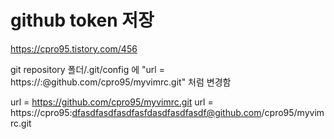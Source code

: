 # github token 저장
https://cpro95.tistory.com/456

git repository 폴더/.git/config 에 "url = https://<user-id>:<token>@github.com/cpro95/myvimrc.git" 처럼 변경함

<before > url = https://github.com/cpro95/myvimrc.git
<after> url = https://cpro95:dfasdfasdfasdfasfdasdfasdfasdf@github.com/cpro95/myvimrc.git
